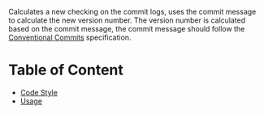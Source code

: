 Calculates a new checking on the commit logs, uses the commit message to calculate the new version number. The version number is calculated based on the commit message, the commit message should follow the [Conventional Commits](https://www.conventionalcommits.org/en/v1.0.0/) specification.

# Table of Content

* [Code Style](./CODESTYLE.md)
* [Usage](./USAGE.md)


